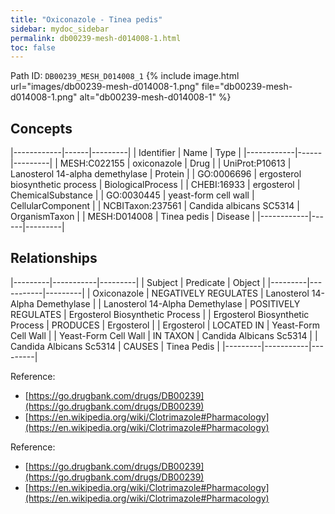 ```yaml
---
title: "Oxiconazole - Tinea pedis"
sidebar: mydoc_sidebar
permalink: db00239-mesh-d014008-1.html
toc: false 
---
```



Path ID: `DB00239_MESH_D014008_1`
{% include image.html url="images/db00239-mesh-d014008-1.png" file="db00239-mesh-d014008-1.png" alt="db00239-mesh-d014008-1" %}

## Concepts

|------------|------|---------|
| Identifier | Name | Type    |
|------------|------|---------|
| MESH:C022155 | oxiconazole | Drug |
| UniProt:P10613 | Lanosterol 14-alpha demethylase | Protein |
| GO:0006696 | ergosterol biosynthetic process | BiologicalProcess |
| CHEBI:16933 | ergosterol | ChemicalSubstance |
| GO:0030445 | yeast-form cell wall | CellularComponent |
| NCBITaxon:237561 | Candida albicans SC5314 | OrganismTaxon |
| MESH:D014008 | Tinea pedis | Disease |
|------------|------|---------|

## Relationships

|---------|-----------|---------|
| Subject | Predicate | Object  |
|---------|-----------|---------|
| Oxiconazole | NEGATIVELY REGULATES | Lanosterol 14-Alpha Demethylase |
| Lanosterol 14-Alpha Demethylase | POSITIVELY REGULATES | Ergosterol Biosynthetic Process |
| Ergosterol Biosynthetic Process | PRODUCES | Ergosterol |
| Ergosterol | LOCATED IN | Yeast-Form Cell Wall |
| Yeast-Form Cell Wall | IN TAXON | Candida Albicans Sc5314 |
| Candida Albicans Sc5314 | CAUSES | Tinea Pedis |
|---------|-----------|---------|

Reference: 
  - [https://go.drugbank.com/drugs/DB00239](https://go.drugbank.com/drugs/DB00239)
  - [https://en.wikipedia.org/wiki/Clotrimazole#Pharmacology](https://en.wikipedia.org/wiki/Clotrimazole#Pharmacology)

Reference: 
  - [https://go.drugbank.com/drugs/DB00239](https://go.drugbank.com/drugs/DB00239)
  - [https://en.wikipedia.org/wiki/Clotrimazole#Pharmacology](https://en.wikipedia.org/wiki/Clotrimazole#Pharmacology)
